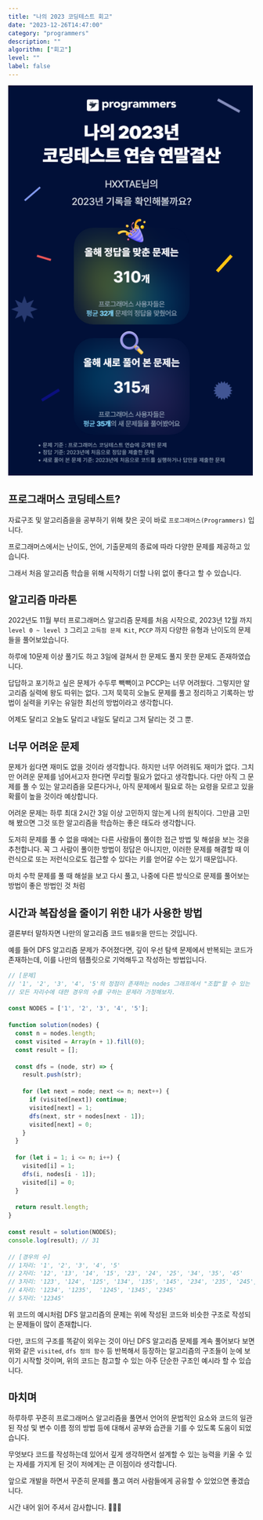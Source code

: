 ```yaml
---
title: "나의 2023 코딩테스트 회고"
date: "2023-12-26T14:47:00"
category: "programmers"
description: ""
algorithm: ["회고"]
level: ""
label: false
---
```


<img src="https://raw.githubusercontent.com/hxxtae/algorithm/main/blog/assets/programmers/programmers.co.kr_pages_open-challenges-retrospect-event-2023.png" style="max-width: 500px" alt="programmers challenges event">

## 프로그래머스 코딩테스트?

자료구조 및 알고리즘을을 공부하기 위해 찾은 곳이 바로 `프로그래머스(Programmers)` 입니다.

프로그래머스에서는 난이도, 언어, 기출문제의 종료에 따라 다양한 문제를 제공하고 있습니다.

그래서 처음 알고리즘 학습을 위해 시작하기 더할 나위 없이 좋다고 할 수 있습니다.

## 알고리즘 마라톤

2022년도 11월 부터 프로그래머스 알고리즘 문제를 처음 시작으로, 2023년 12월 까지 `level 0 ~ level 3` 그리고 `고득점 문제 Kit`, `PCCP` 까지 다양한 유형과 난이도의 문제들을 풀어보았습니다.

하루에 10문제 이상 풀기도 하고 3일에 걸쳐서 한 문제도 풀지 못한 문제도 존재하였습니다.

답답하고 포기하고 싶은 문제가 수두루 빽빽이고 PCCP는 너무 어려웠다. 그렇지만 알고리즘 실력에 왕도 따위는 없다. 그저 묵묵히 오늘도 문제를 풀고 정리하고 기록하는 방법이 실력을 키우는 유일한 최선의 방법이라고 생각합니다.

어제도 달리고 오늘도 달리고 내일도 달리고 그저 달리는 것 그 뿐.

## 너무 어려운 문제

문제가 쉽다면 재미도 없을 것이라 생각합니다. 하지만 너무 어려워도 재미가 없다. 그치만 어려운 문제를 넘어서고자 한다면 무리할 필요가 없다고 생각합니다. 다만 아직 그 문제를 풀 수 있는 알고리즘을 모른다거나, 아직 문제에서 필요로 하는 요령을 모르고 있을 확률이 높을 것이라 예상합니다.

어려운 문제는 하루 최대 2시간 3일 이상 고민하지 않는게 나의 원칙이다. 그만큼 고민해 봤으면 그것 또한 알고리즘을 학습하는 좋은 태도라 생각합니다.

도저히 문제를 풀 수 없을 때에는 다른 사람들이 풀이한 접근 방법 및 해설을 보는 것을 추천합니다. 꼭 그 사람이 풀이한 방법이 정답은 아니지만, 이러한 문제를 해결할 때 이런식으로 또는 저런식으로도 접근할 수 있다는 키를 얻어갈 수는 있기 때문입니다.

마치 수학 문제를 풀 때 해설을 보고 다시 풀고, 나중에 다른 방식으로 문제를 풀어보는 방법이 좋은 방법인 것 처럼

## 시간과 복잡성을 줄이기 위한 내가 사용한 방법

결론부터 말하자면 나만의 알고리즘 코드 `템플릿`을 만드는 것입니다.

예를 들어 DFS 알고리즘 문제가 주어졌다면, 깊이 우선 탐색 문제에서 반복되는 코드가 존재하는데, 이를 나만의 템플릿으로 기억해두고 작성하는 방법입니다.

```javascript
// [문제]
// '1', '2', '3', '4', '5'의 정점이 존재하는 nodes 그래프에서 "조합"할 수 있는 
// 모든 자리수에 대한 경우의 수를 구하는 문제라 가정해보자.

const NODES = ['1', '2', '3', '4', '5'];

function solution(nodes) {
  const n = nodes.length;
  const visited = Array(n + 1).fill(0);
  const result = [];
  
  const dfs = (node, str) => {
    result.push(str);

    for (let next = node; next <= n; next++) {
      if (visited[next]) continue;
      visited[next] = 1;
      dfs(next, str + nodes[next - 1]);
      visited[next] = 0;
    }
  }

  for (let i = 1; i <= n; i++) {
    visited[i] = 1;
    dfs(i, nodes[i - 1]);
    visited[i] = 0;
  }

  return result.length;
}

const result = solution(NODES);
console.log(result); // 31

// [경우의 수]
// 1자리: '1', '2', '3', '4', '5'
// 2자리: '12', '13', '14', '15', '23', '24', '25', '34', '35', '45'
// 3자리: '123', '124', '125', '134', '135', '145', '234', '235', '245', '345'
// 4자리: '1234', '1235',  '1245', '1345', '2345'
// 5자리: '12345'
```

위 코드의 예시처럼 DFS 알고리즘의 문제는 위에 작성된 코드와 비슷한 구조로 작성되는 문제들이 많이 존재합니다.

다만, 코드의 구조를 똑같이 외우는 것이 아닌 DFS 알고리즘 문제를 계속 풀어보다 보면 위와 같은 `visited`, `dfs 정의 함수` 등 반복해서 등장하는 알고리즘의 구조들이 눈에 보이기 시작할 것이며, 위의 코드는 참고할 수 있는 아주 단순한 구조인 예시라 할 수 있습니다.

## 마치며

하루하루 꾸준히 프로그래머스 알고리즘을 풀면서 언어의 문법적인 요소와 코드의 일관된 작성 및 변수 이름 정의 방법 등에 대해서 공부와 습관을 기를 수 있도록 도움이 되었습니다.

무엇보다 코드를 작성하는데 있어서 깊게 생각하면서 설계할 수 있는 능력을 키울 수 있는 자세를 가지게 된 것이 저에게는 큰 이점이라 생각합니다.

앞으로 개발을 하면서 꾸준히 문제를 풀고 여러 사람들에게 공유할 수 있었으면 좋겠습니다.

시간 내어 읽어 주셔서 감사합니다. 🙏💙👏